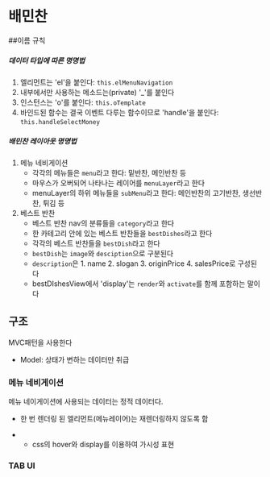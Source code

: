 # 배민찬

##이름 규칙

##### 데이터 타입에 따른 명명법

1. 엘리먼트는 'el'을 붙인다: `this.elMenuNavigation`
2. 내부에서만 사용하는 메소드는(private) '_'를 붙인다
3. 인스턴스는 'o'를 붙인다: `this.oTemplate`
4. 바인드된 함수는 결국 이벤트 다루는 함수이므로 'handle'을 붙인다: `this.handleSelectMoney`

##### 배민찬 레이아웃 명명법

1. 메뉴 네비게이션
   * 각각의 메뉴들은 `menu`라고 한다: 밑반찬, 메인반찬 등
   * 마우스가 오버되어 나타나는 레이어를 `menuLayer`라고 한다
   * menuLayer의 하위 메뉴들을 `subMenu`라고 한다: 메인반찬의 고기반찬, 생선반찬, 튀김 등
2. 베스트 반찬
   * 베스트 반찬 nav의 분류들을 `category`라고 한다
   * 한 카테고리 안에 있는 베스트 반찬들을 `bestDishes`라고 한다
   * 각각의 베스트 반찬들을 `bestDish`라고 한다
   * `bestDish`는 `image`와 `desciption`으로 구분된다
   * `description`은 1. name 2. slogan 3. originPrice 4. salesPrice로 구성된다
   * bestDIshesView에서 'display'는 `render`와 `activate`를 함께 포함하는 말이다
## 구조

MVC패턴을 사용한다

* Model: 상태가 변하는 데이터만 취급

### 메뉴 네비게이션

메뉴 네이게이션에 사용되는 데이터는 정적 데이터다.

* 한 번 렌더링 된 엘리먼트(메뉴레이어)는 재렌더링하지 않도록 함


* * css의 hover와 display를 이용하여 가시성 표현


### TAB UI

